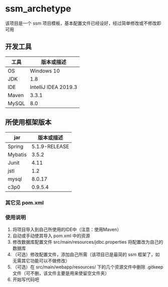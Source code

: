 # ssm_archetype

该项目是一个 ssm 项目模板，基本配置文件已经设好，经过简单修改或不修改即可用 

## 开发工具

| 工具   | 版本或描述           |    
| ----- | -------------------- |    
| OS    | Windows 10           |    
| JDK   | 1.8                  |    
| IDE   | IntelliJ IDEA 2019.3 |    
| Maven | 3.3.1                |    
| MySQL | 8.0                  |                

## 所使用框架版本

| jar     | 版本或描述     |    
| ------- | ------------- |    
| Spring  | 5.1.9-RELEASE |
| Mybatis | 3.5.2         |    
| Junit   | 4.11          | 
| jstl    | 1.2           |    
| mysql   | 8.0.17        |
| c3p0    | 0.9.5.4       |

### 其它见 pom.xml

### 使用说明
1. 将项目导入到自己所使用的IDE中（注意：使用Maven）
2. 自动或手动使其导入 pom.xml 中的资源
3. 修改数据库配置文件 src/main/resources/jdbc.properties 将配置改为自己的数据库
4. （可选）修改配置文件，添加自己所需（该项目已是最简的 ssm 框架了，如无需其它功能可以不做修改）
5. （可选）在 src/main/webapp/resources/ 下的几个资源文件中删除 .gitkeep 文件（可不删，该文件主要是用来使留空文件夹）
6. 开始写代码吧
